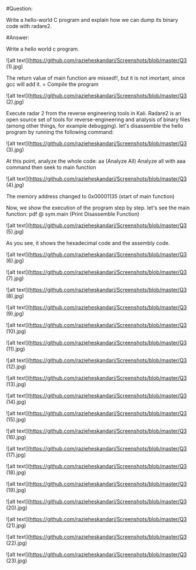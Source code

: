 #Question:

Write a hello-world C program and explain how we can dump its binary code with radare2.

#Answer:

Write a hello world c program. 

![alt text](https://github.com/razieheskandari/Screenshots/blob/master/Q3 (1).jpg)
 
 
The return value of main function are missed!!, but it is not imortant, since gcc will add it. =
Compile the program
 

![alt text](https://github.com/razieheskandari/Screenshots/blob/master/Q3 (2).jpg)
 
Execute radar 2 from the reverse engineering tools in Kali.
Radare2 is an open source set of tools for reverse-engineering and analysis of binary files (among other things, for example debugging).
let's disassemble the hello program by running the following command:
 
![alt text](https://github.com/razieheskandari/Screenshots/blob/master/Q3 (3).jpg)
 
At this point, analyze the whole code: aa (Analyze All)
Analyze all with aaa command then seek to main function
 
![alt text](https://github.com/razieheskandari/Screenshots/blob/master/Q3 (4).jpg)
 
 The memory address changed to 0x00001135 (start of main function)

Now, we show the execution of the program step by step. let's see the main function: 
pdf @ sym.main (Print Disassemble Function)

![alt text](https://github.com/razieheskandari/Screenshots/blob/master/Q3 (5).jpg)
  
As you see, it shows the hexadecimal code and the assembly code.
 
![alt text](https://github.com/razieheskandari/Screenshots/blob/master/Q3 (6).jpg)
 
  
![alt text](https://github.com/razieheskandari/Screenshots/blob/master/Q3 (7).jpg)
 

![alt text](https://github.com/razieheskandari/Screenshots/blob/master/Q3 (8).jpg)
 

![alt text](https://github.com/razieheskandari/Screenshots/blob/master/Q3 (9).jpg)
 

![alt text](https://github.com/razieheskandari/Screenshots/blob/master/Q3 (10).jpg)

![alt text](https://github.com/razieheskandari/Screenshots/blob/master/Q3 (11).jpg)

![alt text](https://github.com/razieheskandari/Screenshots/blob/master/Q3 (12).jpg)

![alt text](https://github.com/razieheskandari/Screenshots/blob/master/Q3 (13).jpg)

![alt text](https://github.com/razieheskandari/Screenshots/blob/master/Q3 (14).jpg)

![alt text](https://github.com/razieheskandari/Screenshots/blob/master/Q3 (15).jpg)

![alt text](https://github.com/razieheskandari/Screenshots/blob/master/Q3 (16).jpg)

![alt text](https://github.com/razieheskandari/Screenshots/blob/master/Q3 (17).jpg)

![alt text](https://github.com/razieheskandari/Screenshots/blob/master/Q3 (18).jpg) 
  
![alt text](https://github.com/razieheskandari/Screenshots/blob/master/Q3 (19).jpg) 

![alt text](https://github.com/razieheskandari/Screenshots/blob/master/Q3 (20).jpg) 

![alt text](https://github.com/razieheskandari/Screenshots/blob/master/Q3 (21).jpg) 

![alt text](https://github.com/razieheskandari/Screenshots/blob/master/Q3 (22).jpg) 

![alt text](https://github.com/razieheskandari/Screenshots/blob/master/Q3 (23).jpg) 

 
 

 
 
 
 
 
 


